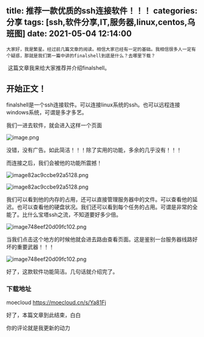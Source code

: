 title: 推荐一款优质的ssh连接软件！！！
categories: 分享
tags: [ssh,软件分享,IT,服务器,linux,centos,乌班图]
date: 2021-05-04 12:14:00
---
    大家好，我是繁星。经过前几篇文章的阅读。相信大家已经有一定的基础。我相信很多人一定有个疑惑，那就是我们第一篇中讲的finalshell到底是什么？去哪里下载？

​    这篇文章我来给大家推荐并介绍finalshell。



## 开始正文！

finalshell是一个ssh连接软件。可以连接linux系统的ssh。也可以远程连接windows系统，可谓是多才多艺。

我们一进去软件，就会进入这样一个页面

![image.png](https://q2.a1pic.cn/XPm6.png)

没错，没有广告。如此简洁！！！除了实用的功能，多余的几乎没有！！！

而连接之后，我们会被他的功能所震撼！

![image82ac9ccbe92a5128.png](https://q2.a1pic.cn/XQ3Z.png)

![image82ac9ccbe92a5128.png](https://q2.a1pic.cn/X2bK.png)

我们可以看到他的内存的占用，还可以直接管理服务器中的文件。可以查看他的延迟。也可以查看他的硬盘状况。我们还可以看到每个任务的占用。可谓是非常的全能了。比什么宝塔ssh之流，不知道要好多少倍。

![image748eef20d09fc102.png](https://q2.a1pic.cn/X4BQ.png)

当我们点击这个地方的时候他就会进去路由查看页面。这是鉴别一台服务器线路好坏的重要武器！！！

![image748eef20d09fc102.png](https://q2.a1pic.cn/X6RX.png)

好了，这款软件功能简洁。几句话就介绍完了。



### 下载地址

moecloud https://moecloud.cn/s/Ya81Fj

好了，本篇文章到此结束，白白



你的评论就是我更新的动力